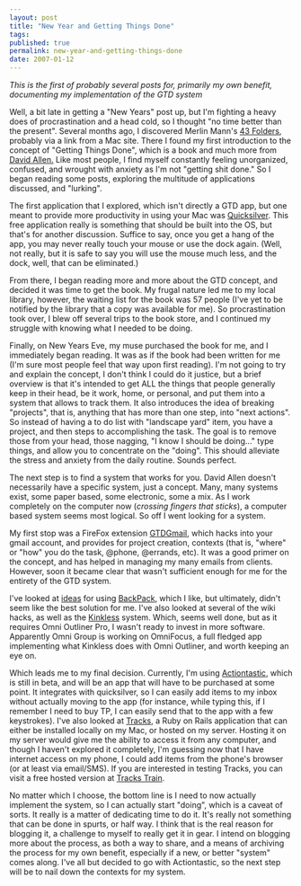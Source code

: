 ```yaml
---
layout: post
title: "New Year and Getting Things Done"
tags: 
published: true
permalink: new-year-and-getting-things-done
date: 2007-01-12
---
```


<em>This is the first of probably several posts for, primarily my own benefit, documenting my implementation of the GTD system</em>

Well, a bit late in getting a "New Years" post up, but I'm fighting a heavy does of procrastination and a head cold, so I thought "no time better than the present".  Several months ago, I discovered Merlin Mann's <a href="http://www.43folders.com/">43 Folders</a>, probably via a link from a Mac site.  There I found my first introduction to the concept of "Getting Things Done", which is a book and much more from <a href="http://www.davidco.com/">David Allen.</a>  Like most people, I find myself constantly feeling unorganized, confused, and wrought with anxiety as I'm not "getting shit done."  So I began reading some posts, exploring the multitude of applications discussed, and "lurking".  

The first application that I explored, which isn't directly a GTD app, but one meant to provide more productivity in using your Mac was <a href="http://quicksilver.blacktree.com/">Quicksilver</a>.  This free application really is something that should be built into the OS, but that's for another discussion.  Suffice to say, once you get a hang of the app, you may never really touch your mouse or use the dock again.  (Well, not really, but it is safe to say you will use the mouse much less, and the dock, well, that can be eliminated.)

From there, I began reading more and more about the GTD concept, and decided it was time to get the book.  My frugal nature led me to my local library, however, the waiting list for the book was 57 people (I've yet to be notified by the library that a copy was available for me).  So procrastination took over, I blew off several trips to the book store, and I continued my struggle with knowing what I needed to be doing.

Finally, on New Years Eve, my muse purchased the book for me, and I immediately began reading.  It was as if the book had been written for me (I'm sure most people feel that way upon first reading).  I'm not going to try and explain the concept, I don't think I could do it justice, but a brief overview is that it's intended to get ALL the things that people generally keep in their head, be it work, home, or personal, and put them into a system that allows to track them.  It also introduces the idea of breaking "projects", that is, anything that has more than one step, into "next actions".  So instead of having a to do list with "landscape yard" item, you have a project, and then steps to accomplishing the task.  The goal is to remove those from your head, those nagging, "I know I should be doing..." type things, and allow you to concentrate on the "doing".  This should alleviate the stress and anxiety from the daily routine.  Sounds perfect.

The next step is to find a system that works for you.  David Allen doesn't necessarily have a specific system, just a concept.  Many, many systems exist, some paper based, some electronic, some a mix.  As I work completely on the computer now (<em>crossing fingers that sticks</em>), a computer based system seems most logical.  So off I went looking for a system.

My first stop was a FireFox extension <a href="http://www.gtdgmail.com/">GTDGmail</a>, which hacks into your gmail account, and provides for project creation, contexts (that is, "where" or "how" you do the task, @phone, @errands, etc).  It was a good primer on the concept, and has helped in managing my many emails from clients.  However, soon it became clear that wasn't sufficient enough for me for the entirety of the GTD system.  

I've looked at <a href="http://patrickrhone.com/journal/archives/2006/06/189.html">ideas</a> for using <a href="http://backpackit.com/">BackPack</a>, which I like, but ultimately, didn't seem like the best solution for me.  I've also looked at several of the wiki hacks, as well as the <a href="http://kinkless.com/">Kinkless</a> system.  Which, seems well done, but as it requires Omni Outliner Pro, I wasn't ready to invest in more software.  Apparently Omni Group is working on OmniFocus, a full fledged app implementing what Kinkless does with Omni Outliner, and worth keeping an eye on.

Which leads me to my final decision.  Currently, I'm using <a href="http://www.kaboomerang.com/blog/">Actiontastic</a>, which is still in beta, and will be an app that will have to be purchased at some point.  It integrates with quicksilver, so I can easily add items to my inbox without actually moving to the app (for instance, while typing this, if I remember I need to buy TP, I can easily send that to the app with a few keystrokes).  I've also looked at <a href="http://www.rousette.org.uk/projects/">Tracks</a>, a Ruby on Rails application that can either be installed locally on my Mac, or hosted on my server.  Hosting it on my server would give me the ability to access it from any computer, and though I haven't explored it completely, I'm guessing now that I have internet access on my phone, I could add items from the phone's browser (or at least via email/SMS).  If you are interested in testing Tracks, you can visit a free hosted version at <a href="http://tracks.tra.in/login">Tracks Train</a>.

No matter which I choose, the bottom line is I need to now actually implement the system, so I can actually start "doing", which is a caveat of sorts.  It really is a matter of dedicating time to do it.  It's really not something that can be done in spurts, or half way.  I think that is the real reason for blogging it, a challenge to myself to really get it in gear.  I intend on blogging more about the process, as both a way to share, and a means of archiving the process for my own benefit, especially if a new, or better "system" comes along.  I've all but decided to go with Actiontastic, so the next step will be to nail down the contexts for my system.
